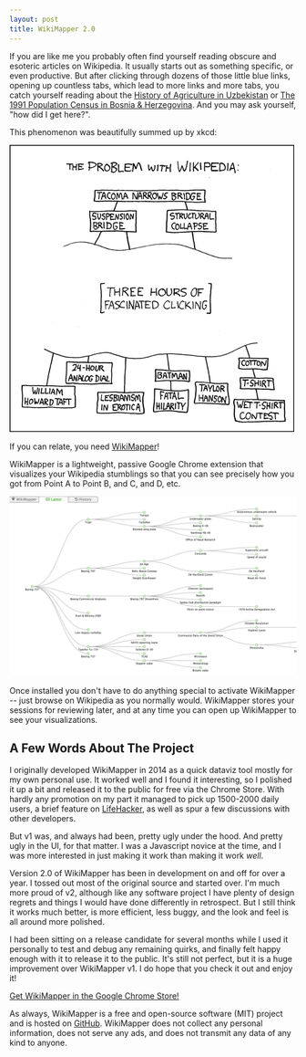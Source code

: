 ```yaml
---
layout: post
title: WikiMapper 2.0
---
```


If you are like me you probably often find yourself reading obscure and esoteric articles on Wikipedia. It usually starts out as something specific, or even productive. But after clicking through dozens of those little blue links, opening up countless tabs, which lead to more links and more tabs, you catch yourself reading about the [History of Agriculture in Uzbekistan](https://en.wikipedia.org/wiki/Agriculture_in_Uzbekistan) or [The 1991 Population Census in Bosnia & Herzegovina](https://en.wikipedia.org/wiki/1991_population_census_in_Bosnia_and_Herzegovina). And you may ask yourself, "how did I get here?".

This phenomenon was beautifully summed up by xkcd:

[![XKCD 214](/public/img/the_problem_with_wikipedia.png)](http://xkcd.com/214)

If you can relate, you need [WikiMapper](https://chrome.google.com/webstore/detail/wikimapper/feiheebgoilmbkaddngcoocjbogfchlb?hl=en)!

WikiMapper is a lightweight, passive Google Chrome extension that visualizes your Wikipedia stumblings so that you can see precisely how you got from Point A to Point B, and C, and D, etc.

![WikiMapper Screenshot](/public/img/wikimapper-screenshot-1.png)

Once installed you don't have to do anything special to activate WikiMapper -- just browse on Wikipedia as you normally would. WikiMapper stores your sessions for reviewing later, and at any time you can open up WikiMapper to see your visualizations.

## A Few Words About The Project

I originally developed WikiMapper in 2014 as a quick dataviz tool mostly for my own personal use. It worked well and I found it interesting, so I polished it up a bit and released it to the public for free via the Chrome Store. With hardly any promotion on my part it managed to pick up 1500-2000 daily users, a brief feature on [LifeHacker](https://www.google.com/url?sa=t&rct=j&q=&esrc=s&source=web&cd=2&cad=rja&uact=8&ved=0ahUKEwj4iv6dn-TLAhWBu5QKHf8KDwYQFggmMAE&url=http%3A%2F%2Flifehacker.com%2Fwikimapper-tracks-your-convoluted-trail-down-the-wikipe-1538610100&usg=AFQjCNHxFGrssyWC9eCHXdg6Z8aylbsq3Q&sig2=eZt3uVxrDBHWXOT0Kt8YsA), as well as spur a few discussions with other developers.

But v1 was, and always had been, pretty ugly under the hood. And pretty ugly in the UI, for that matter. I was a Javascript novice at the time, and I was more interested in just making it work than making it work *well*.

Version 2.0 of WikiMapper has been in development on and off for over a year. I tossed out most of the original source and started over. I'm much more proud of v2, although like any software project I have plenty of design regrets and things I would have done differently in retrospect. But I still think it works much better, is more efficient, less buggy, and the look and feel is all around more polished.

I had been sitting on a release candidate for several months while I used it personally to test and debug any remaining quirks, and finally felt happy enough with it to release it to the public. It's still not perfect, but it is a huge improvement over WikiMapper v1. I do hope that you check it out and enjoy it!

[Get WikiMapper in the Google Chrome Store!](https://chrome.google.com/webstore/detail/wikimapper/feiheebgoilmbkaddngcoocjbogfchlb?hl=en)

As always, WikiMapper is a free and open-source software (MIT) project and is hosted on [GitHub](https://github.com/ptmccarthy/wikimapper). WikiMapper does not collect any personal information, does not serve any ads, and does not transmit any data of any kind to anyone.
